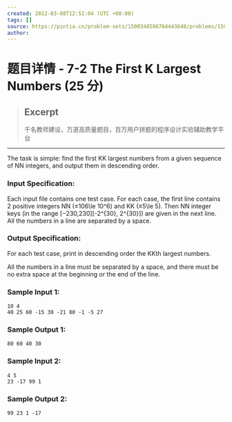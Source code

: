 ```yaml
---
created: 2022-03-08T12:51:04 (UTC +08:00)
tags: []
source: https://pintia.cn/problem-sets/1500348586764443648/problems/1500348648013864960
author: 
---
```


# 题目详情 - 7-2 The First K Largest Numbers (25 分)

> ## Excerpt
> 千名教师建设，万道高质量题目，百万用户拼题的程序设计实验辅助教学平台

---
The task is simple: find the first KK largest numbers from a given sequence of NN integers, and output them in descending order.

### Input Specification:

Each input file contains one test case. For each case, the first line contains 2 positive integers NN (≤106\\le 10^6) and KK (≤5\\le 5). Then NN integer keys (in the range \[−230,230\]\[-2^{30}, 2^{30}\]) are given in the next line. All the numbers in a line are separated by a space.

### Output Specification:

For each test case, print in descending order the KKth largest numbers.

All the numbers in a line must be separated by a space, and there must be no extra space at the beginning or the end of the line.

### Sample Input 1:

```
10 4
40 25 60 -15 30 -21 80 -1 -5 27
```

### Sample Output 1:

```
80 60 40 30
```

### Sample Input 2:

```
4 5
23 -17 99 1
```

### Sample Output 2:

```
99 23 1 -17
```
